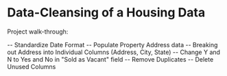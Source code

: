 # Data-Cleansing of a Housing Data


Project walk-through:

-- Standardize Date Format
-- Populate Property Address data
-- Breaking out Address into Individual Columns (Address, City, State)
-- Change Y and N to Yes and No in "Sold as Vacant" field
-- Remove Duplicates
-- Delete Unused Columns

